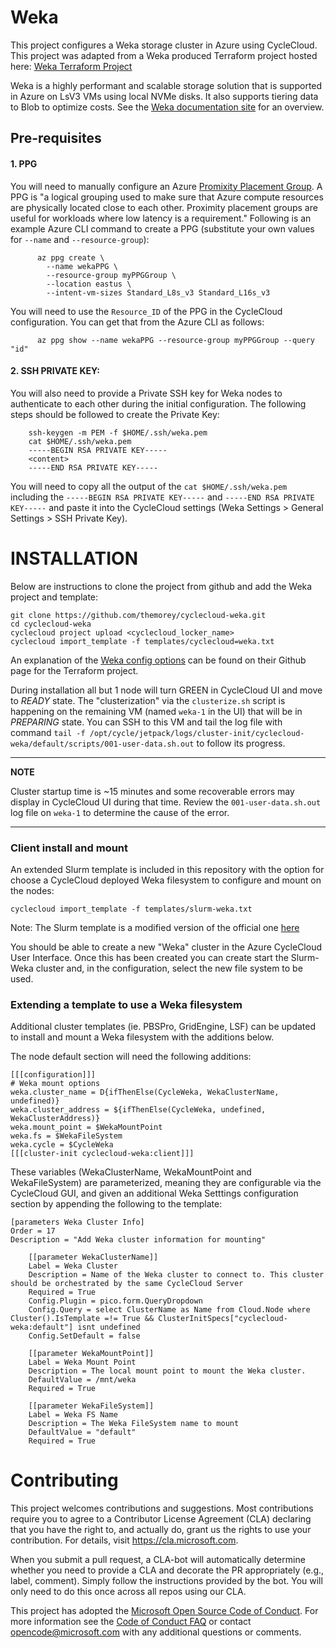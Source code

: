 
Weka
========

This project configures a Weka storage cluster in Azure using CycleCloud.  This project was adapted from a Weka produced Terraform project hosted here:  [Weka Terraform Project](https://github.com/weka/terraform-azure-weka)

Weka is a highly performant and scalable storage solution that is supported in Azure on LsV3 VMs using local NVMe disks.  It also supports tiering data to Blob to optimize costs. See the [Weka documentation site](https://docs.weka.io/overview/about) for an overview.

## Pre-requisites

#### 1.  PPG
You will need to manually configure an Azure [Promixity Placement Group](https://learn.microsoft.com/en-us/azure/virtual-machines/linux/proximity-placement-groups).  A PPG is "a logical grouping used to make sure that Azure compute resources are physically located close to each other. Proximity placement groups are useful for workloads where low latency is a requirement."   Following is an example Azure CLI command to create a PPG (substitute your own values for `--name` and `--resource-group`):

```
      az ppg create \
        --name wekaPPG \
        --resource-group myPPGGroup \
        --location eastus \
        --intent-vm-sizes Standard_L8s_v3 Standard_L16s_v3 
```

You will need to use the `Resource_ID` of the PPG in the CycleCloud configuration.  You can get that from the Azure CLI as follows:

```
      az ppg show --name wekaPPG --resource-group myPPGGroup --query "id"
```


#### 2. SSH PRIVATE KEY:  
You will also need to provide a Private SSH key for Weka nodes to authenticate to each other during the initial configuration.  The following steps should be followed to create the Private Key:

```
    ssh-keygen -m PEM -f $HOME/.ssh/weka.pem
    cat $HOME/.ssh/weka.pem
    -----BEGIN RSA PRIVATE KEY-----
    <content>
    -----END RSA PRIVATE KEY-----
```
You will need to copy all the output of the `cat $HOME/.ssh/weka.pem` including the `-----BEGIN RSA PRIVATE KEY-----` and `-----END RSA PRIVATE KEY-----` and paste it into the CycleCloud settings (Weka Settings > General Settings > SSH Private Key).


# INSTALLATION
Below are instructions to clone the project from github and add the Weka project and template:

```
git clone https://github.com/themorey/cyclecloud-weka.git
cd cyclecloud-weka
cyclecloud project upload <cyclecloud_locker_name>
cyclecloud import_template -f templates/cyclecloud=weka.txt
```

An explanation of the [Weka config options](https://github.com/weka/terraform-azure-weka#inputs) can be found on their Github page for the Terraform project.

During installation all but 1 node will turn GREEN in CycleCloud UI and move to _READY_ state.  The "clusterization" via the `clusterize.sh` script is happening on the remaining VM (named `weka-1` in the UI) that will be in _PREPARING_ state.  You can SSH to this VM and tail the log file with command `tail -f /opt/cycle/jetpack/logs/cluster-init/cyclecloud-weka/default/scripts/001-user-data.sh.out` to follow its progress.

---
**NOTE**

Cluster startup time is ~15 minutes and some recoverable errors may display in CycleCloud UI during that time.  Review the `001-user-data.sh.out` log file on `weka-1` to determine the cause of the error.

---

### Client install and mount
An extended Slurm template is included in this repository with the option for choose a CycleCloud deployed Weka filesystem to configure and mount on the nodes:
```
cyclecloud import_template -f templates/slurm-weka.txt
```
Note: The Slurm template is a modified version of the official one [here](https://github.com/Azure/cyclecloud-slurm/blob/2.7.0/templates/slurm.txt)


You should be able to create a new "Weka" cluster in the Azure CycleCloud User Interface. Once this has been created you can create start the Slurm-Weka cluster and, in the configuration, select the new file system to be used.

### Extending a template to use a Weka filesystem
Additional cluster templates (ie. PBSPro, GridEngine, LSF) can be updated to install and mount a Weka filesystem with the additions below.

The node default section will need the following additions:

```
[[[configuration]]]
# Weka mount options 
weka.cluster_name = D{ifThenElse(CycleWeka, WekaClusterName, undefined)} 
weka.cluster_address = ${ifThenElse(CycleWeka, undefined, WekaClusterAddress)} 
weka.mount_point = $WekaMountPoint 
weka.fs = $WekaFileSystem 
weka.cycle = $CycleWeka
[[[cluster-init cyclecloud-weka:client]]]
```

These variables (WekaClusterName, WekaMountPoint and WekaFileSystem) are parameterized, meaning they are configurable via the CycleCloud GUI, and given an additional Weka Setttings configuration section by appending the following to the template:

```
[parameters Weka Cluster Info]
Order = 17
Description = "Add Weka cluster information for mounting"

    [[parameter WekaClusterName]]
    Label = Weka Cluster
    Description = Name of the Weka cluster to connect to. This cluster should be orchestrated by the same CycleCloud Server
    Required = True
    Config.Plugin = pico.form.QueryDropdown
    Config.Query = select ClusterName as Name from Cloud.Node where Cluster().IsTemplate =!= True && ClusterInitSpecs["cyclecloud-weka:default"] isnt undefined
    Config.SetDefault = false
    
    [[parameter WekaMountPoint]]
    Label = Weka Mount Point
    Description = The local mount point to mount the Weka cluster.
    DefaultValue = /mnt/weka
    Required = True
    
    [[parameter WekaFileSystem]]
    Label = Weka FS Name
    Description = The Weka FileSystem name to mount
    DefaultValue = "default"
    Required = True
```

# Contributing

This project welcomes contributions and suggestions.  Most contributions require you to agree to a
Contributor License Agreement (CLA) declaring that you have the right to, and actually do, grant us
the rights to use your contribution. For details, visit https://cla.microsoft.com.

When you submit a pull request, a CLA-bot will automatically determine whether you need to provide
a CLA and decorate the PR appropriately (e.g., label, comment). Simply follow the instructions
provided by the bot. You will only need to do this once across all repos using our CLA.

This project has adopted the [Microsoft Open Source Code of Conduct](https://opensource.microsoft.com/codeofconduct/).
For more information see the [Code of Conduct FAQ](https://opensource.microsoft.com/codeofconduct/faq/) or
contact [opencode@microsoft.com](mailto:opencode@microsoft.com) with any additional questions or comments.

